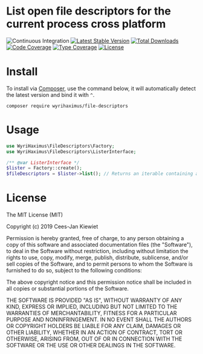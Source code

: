 # List open file descriptors for the current process cross platform

![Continuous Integration](https://github.com/wyrihaximus/php-file-descriptors/workflows/Continuous%20Integration/badge.svg)
[![Latest Stable Version](https://poser.pugx.org/wyrihaximus/file-descriptors/v/stable.png)](https://packagist.org/packages/wyrihaximus/file-descriptors)
[![Total Downloads](https://poser.pugx.org/wyrihaximus/file-descriptors/downloads.png)](https://packagist.org/packages/wyrihaximus/file-descriptors/stats)
[![Code Coverage](https://scrutinizer-ci.com/g/WyriHaximus/php-file-descriptors/badges/coverage.png?b=master)](https://scrutinizer-ci.com/g/WyriHaximus/php-file-descriptors/?branch=master)
[![Type Coverage](https://shepherd.dev/github/WyriHaximus/php-file-descriptors/coverage.svg)](https://shepherd.dev/github/WyriHaximus/php-file-descriptors)
[![License](https://poser.pugx.org/wyrihaximus/file-descriptors/license.png)](https://packagist.org/packages/wyrihaximus/file-descriptors)

# Install

To install via [Composer](http://getcomposer.org/), use the command below, it will automatically detect the latest version and bind it with `^`.

```
composer require wyrihaximus/file-descriptors
```

# Usage

```php
use WyriHaximus\FileDescriptors\Factory;
use WyriHaximus\FileDescriptors\ListerInterface;

/** @var ListerInterface */
$lister = Factory::create();
$fileDescriptors = $lister->list(); // Returns an iterable containing a list of open file descriptors for the current process
```


# License

The MIT License (MIT)

Copyright (c) 2019 Cees-Jan Kiewiet

Permission is hereby granted, free of charge, to any person obtaining a copy
of this software and associated documentation files (the "Software"), to deal
in the Software without restriction, including without limitation the rights
to use, copy, modify, merge, publish, distribute, sublicense, and/or sell
copies of the Software, and to permit persons to whom the Software is
furnished to do so, subject to the following conditions:

The above copyright notice and this permission notice shall be included in all
copies or substantial portions of the Software.

THE SOFTWARE IS PROVIDED "AS IS", WITHOUT WARRANTY OF ANY KIND, EXPRESS OR
IMPLIED, INCLUDING BUT NOT LIMITED TO THE WARRANTIES OF MERCHANTABILITY,
FITNESS FOR A PARTICULAR PURPOSE AND NONINFRINGEMENT. IN NO EVENT SHALL THE
AUTHORS OR COPYRIGHT HOLDERS BE LIABLE FOR ANY CLAIM, DAMAGES OR OTHER
LIABILITY, WHETHER IN AN ACTION OF CONTRACT, TORT OR OTHERWISE, ARISING FROM,
OUT OF OR IN CONNECTION WITH THE SOFTWARE OR THE USE OR OTHER DEALINGS IN THE
SOFTWARE.
